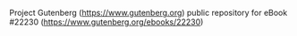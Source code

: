 Project Gutenberg (https://www.gutenberg.org) public repository for eBook #22230 (https://www.gutenberg.org/ebooks/22230)

